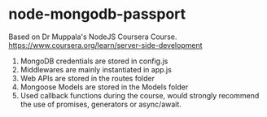 # node-mongodb-passport
Based on Dr Muppala's NodeJS Coursera Course. 
https://www.coursera.org/learn/server-side-development

1. MongoDB credentials are stored in config.js
2. Middlewares are mainly instantiated in app.js
3. Web APIs are stored in the routes folder
4. Mongoose Models are stored in the Models folder
5. Used callback functions during the course, would strongly recommend the use of promises, generators or async/await.
